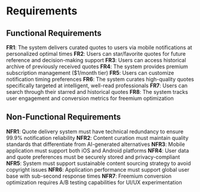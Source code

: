 # Requirements

## Functional Requirements
**FR1**: The system delivers curated quotes to users via mobile notifications at personalized optimal times
**FR2**: Users can star/favorite quotes for future reference and decision-making support
**FR3**: Users can access historical archive of previously received quotes
**FR4**: The system provides premium subscription management ($1/month tier)
**FR5**: Users can customize notification timing preferences
**FR6**: The system curates high-quality quotes specifically targeted at intelligent, well-read professionals
**FR7**: Users can search through their starred and historical quotes
**FR8**: The system tracks user engagement and conversion metrics for freemium optimization

## Non-Functional Requirements
**NFR1**: Quote delivery system must have technical redundancy to ensure 99.9% notification reliability
**NFR2**: Content curation must maintain quality standards that differentiate from AI-generated alternatives
**NFR3**: Mobile application must support both iOS and Android platforms
**NFR4**: User data and quote preferences must be securely stored and privacy-compliant
**NFR5**: System must support sustainable content sourcing strategy to avoid copyright issues
**NFR6**: Application performance must support global user base with sub-second response times
**NFR7**: Freemium conversion optimization requires A/B testing capabilities for UI/UX experimentation
